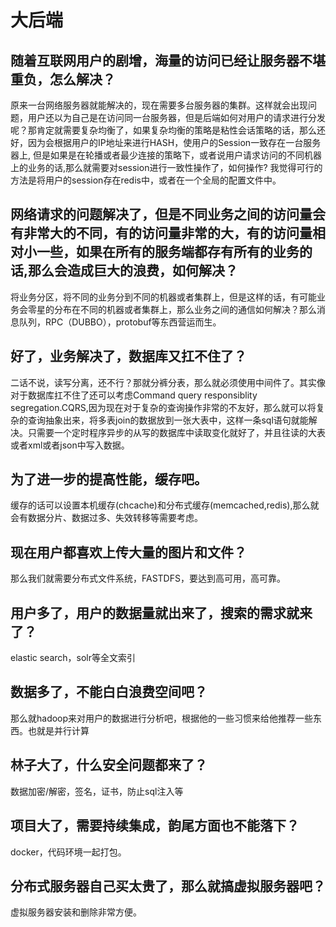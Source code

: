 # 大后端

## 随着互联网用户的剧增，海量的访问已经让服务器不堪重负，怎么解决？
原来一台网络服务器就能解决的，现在需要多台服务器的集群。这样就会出现问题，用户还以为自己是在访问同一台服务器，但是后端如何对用户的请求进行分发呢？那肯定就需要复杂均衡了，如果复杂均衡的策略是粘性会话策略的话，那么还好，因为会根据用户的IP地址来进行HASH，使用户的Session一致存在一台服务器上, 但是如果是在轮播或者最少连接的策略下，或者说用户请求访问的不同机器上的业务的话,那么就需要对session进行一致性操作了，如何操作? 我觉得可行的方法是将用户的session存在redis中，或者在一个全局的配置文件中。

## 网络请求的问题解决了，但是不同业务之间的访问量会有非常大的不同，有的访问量非常的大，有的访问量相对小一些，如果在所有的服务端都存有所有的业务的话,那么会造成巨大的浪费，如何解决？
将业务分区，将不同的业务分到不同的机器或者集群上，但是这样的话，有可能业务会零星的分布在不同的机器或者集群上，那么业务之间的通信如何解决？那么消息队列，RPC（DUBBO），protobuf等东西营运而生。
## 好了，业务解决了，数据库又扛不住了？
二话不说，读写分离，还不行？那就分裤分表，那么就必须使用中间件了。其实像对于数据库扛不住了还可以考虑Command query responsiblity segregation.CQRS,因为现在对于复杂的查询操作非常的不友好，那么就可以将复杂的查询抽象出来，将多表join的数据放到一张大表中，这样一条sql语句就能解决。只需要一个定时程序异步的从写的数据库中读取变化就好了，并且往读的大表或者xml或者json中写入数据。

## 为了进一步的提高性能，缓存吧。
缓存的话可以设置本机缓存(chcache)和分布式缓存(memcached,redis),那么就会有数据分片、数据过多、失效转移等需要考虑。
## 现在用户都喜欢上传大量的图片和文件？
那么我们就需要分布式文件系统，FASTDFS，要达到高可用，高可靠。
## 用户多了，用户的数据量就出来了，搜索的需求就来了？
elastic search，solr等全文索引
## 数据多了，不能白白浪费空间吧？
那么就hadoop来对用户的数据进行分析吧，根据他的一些习惯来给他推荐一些东西。也就是并行计算
## 林子大了，什么安全问题都来了？
数据加密/解密，签名，证书，防止sql注入等
## 项目大了，需要持续集成，韵尾方面也不能落下？
docker，代码环境一起打包。
## 分布式服务器自己买太贵了，那么就搞虚拟服务器吧？
虚拟服务器安装和删除非常方便。

